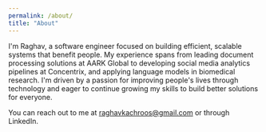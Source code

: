 ```yaml
---
permalink: /about/
title: "About"
---
```


I'm Raghav, a software engineer focused on building efficient, scalable systems that benefit people. My experience spans from leading document processing solutions at AARK Global to developing social media analytics pipelines at Concentrix, and applying language models in biomedical research. I'm driven by a passion for improving people's lives through technology and eager to continue growing my skills to build better solutions for everyone.

You can reach out to me at raghavkachroos@gmail.com or through LinkedIn.